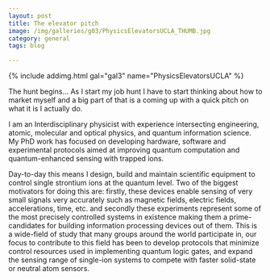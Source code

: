```yaml
---
layout: post
title: The elevator pitch
image: /img/galleries/g03/PhysicsElevatorsUCLA_THUMB.jpg
category: general
tags: blog

---
```


{% include addimg.html gal="gal3" name="PhysicsElevatorsUCLA" %}



The hunt begins... As I start my job hunt I have to start thinking about how to market myself and a big part of that is a coming up with a quick pitch on what it is I actually do. 

I am an Interdisciplinary physicist with experience intersecting engineering, atomic, molecular and optical physics, and quantum information science. My PhD work has focused on developing hardware, software and experimental protocols aimed at improving quantum computation and quantum-enhanced sensing with trapped ions.

Day-to-day this means I design, build and maintain scientific equipment to control single strontium ions at the quantum level. Two of the biggest motivators for doing this are: firstly, these devices enable sensing of very small signals very accurately such as magnetic fields, electric fields, accelerations, time, etc. and secondly these experiments represent some of the most precisely controlled systems in existence making them a prime-candidates for building information processing devices out of them. This is a wide-field of study that many groups around the world participate in, our focus to contribute to this field has been to develop protocols that minimize control resources used in implementing quantum logic gates, and expand the sensing range of single-ion systems to compete with faster solid-state or neutral atom sensors. 